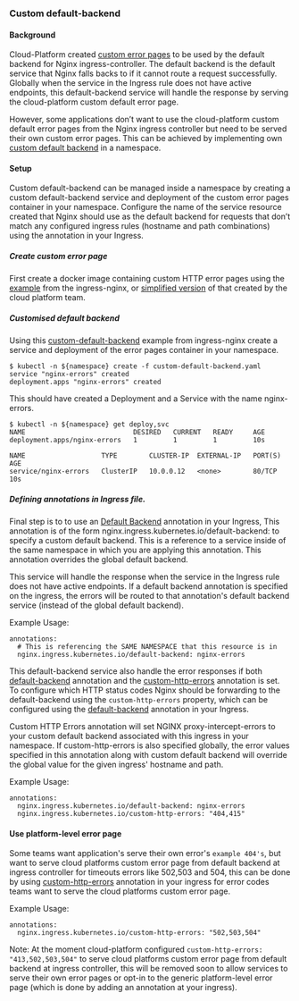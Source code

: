 ### Custom default-backend

#### Background

Cloud-Platform created [custom error pages][cloud-platform-custom-error-pages] to be used by the default backend for Nginx ingress-controller. The default backend is the default service that Nginx falls backs to if it cannot route a request successfully. Globally when the service in the Ingress rule does not have active endpoints, this default-backend service will handle the response by serving the cloud-platform custom default error page.

However, some applications don’t want to use the cloud-platform custom default error pages from the Nginx ingress controller but need to be served their own custom error pages. This can be achieved by implementing own [custom default backend][customized-default-backend] in a namespace.

#### Setup

Custom default-backend can be managed inside a namespace by creating a custom default-backend service and deployment of the custom error pages container in your namespace. Configure the name of the service resource created that Nginx should use as the default backend for requests that don’t match any configured ingress rules (hostname and path combinations) using the annotation in your Ingress.

##### Create custom error page
First create a docker image containing custom HTTP error pages using the [example][ingress-nginx-custom-error-pages] from the ingress-nginx, or [simplified version][cloud-platform-custom-error-pages] of that created by the cloud platform team.

##### Customised default backend
Using this [custom-default-backend][customized-default-backend] example from ingress-nginx create a service and deployment of the error pages container in your namespace.

```
$ kubectl -n ${namespace} create -f custom-default-backend.yaml
service "nginx-errors" created
deployment.apps "nginx-errors" created
```

This should have created a Deployment and a Service with the name nginx-errors.

```
$ kubectl -n ${namespace} get deploy,svc
NAME                           DESIRED   CURRENT   READY     AGE
deployment.apps/nginx-errors   1         1         1         10s

NAME                   TYPE        CLUSTER-IP  EXTERNAL-IP   PORT(S)   AGE
service/nginx-errors   ClusterIP   10.0.0.12   <none>        80/TCP    10s
```

##### Defining annotations in Ingress file.

Final step is to to use an [Default Backend][default-backend-annotation] annotation in your Ingress, This annotation is of the form nginx.ingress.kubernetes.io/default-backend: <svc name> to specify a custom default backend. This <svc name> is a reference to a service inside of the same namespace in which you are applying this annotation. This annotation overrides the global default backend.

This service will handle the response when the service in the Ingress rule does not have active endpoints. If a default backend annotation is specified on the ingress, the errors will be routed to that annotation's default backend service (instead of the global default backend).

Example Usage:
```
annotations:
  # This is referencing the SAME NAMESPACE that this resource is in
  nginx.ingress.kubernetes.io/default-backend: nginx-errors
```

This default-backend service also handle the error responses if both [default-backend][default-backend-annotation] annotation and the [custom-http-errors][custom-http-error-annotation] annotation is set. To configure which HTTP status codes Nginx should be forwarding to the default-backend using the `custom-http-errors` property, which can be configured using the [default-backend][default-backend-annotation] annotation in your Ingress.

Custom HTTP Errors annotation will set NGINX proxy-intercept-errors to your custom default backend associated with this ingress in your namespace. If custom-http-errors is also specified globally, the error values specified in this annotation along with custom default backend will override the global value for the given ingress' hostname and path.

Example Usage:

```
annotations:
  nginx.ingress.kubernetes.io/default-backend: nginx-errors
  nginx.ingress.kubernetes.io/custom-http-errors: "404,415"
```

#### Use platform-level error page

Some teams want application's serve their own error's `example 404's`, but want to serve cloud platforms custom error page from default backend at ingress controller for timeouts errors like 502,503 and 504, this can be done by using [custom-http-errors][custom-http-error-annotation] annotation in your ingress for error codes teams want to serve the cloud platforms custom error page.

Example Usage:

```
annotations:
  nginx.ingress.kubernetes.io/custom-http-errors: "502,503,504"
```

Note: At the moment cloud-platform configured `custom-http-errors: "413,502,503,504"` to serve cloud platforms custom error page from default backend at ingress controller, this will be removed soon to allow services to serve their own error pages or opt-in to the generic platform-level error page (which is done by adding an annotation at your ingress).

[cloud-platform-custom-error-pages]: https://github.com/ministryofjustice/cloud-platform-custom-error-pages
[customized-default-backend]: https://github.com/kubernetes/ingress-nginx/tree/master/docs/examples/customization/custom-errors#customized-default-backend
[ingress-nginx-custom-error-pages]: https://github.com/kubernetes/ingress-nginx/tree/master/images/custom-error-pages#custom-error-pages
[default-backend-annotation]: https://kubernetes.github.io/ingress-nginx/user-guide/nginx-configuration/annotations/#default-backend
[custom-http-error-annotation]: https://kubernetes.github.io/ingress-nginx/user-guide/nginx-configuration/annotations/#custom-http-errors
